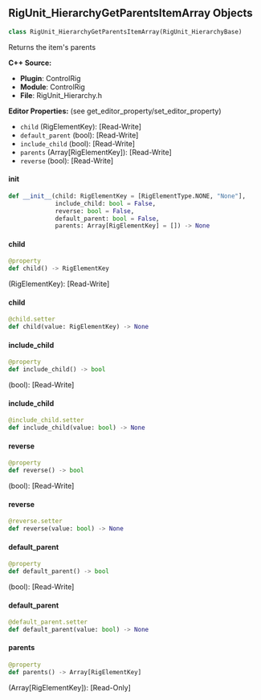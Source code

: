 ## RigUnit_HierarchyGetParentsItemArray Objects

```python
class RigUnit_HierarchyGetParentsItemArray(RigUnit_HierarchyBase)
```

Returns the item's parents

**C++ Source:**

- **Plugin**: ControlRig
- **Module**: ControlRig
- **File**: RigUnit_Hierarchy.h

**Editor Properties:** (see get_editor_property/set_editor_property)

- ``child`` (RigElementKey):  [Read-Write]
- ``default_parent`` (bool):  [Read-Write]
- ``include_child`` (bool):  [Read-Write]
- ``parents`` (Array[RigElementKey]):  [Read-Write]
- ``reverse`` (bool):  [Read-Write]

<a id="unreal.RigUnit_HierarchyGetParentsItemArray.__init__"></a>

#### __init__

```python
def __init__(child: RigElementKey = [RigElementType.NONE, "None"],
             include_child: bool = False,
             reverse: bool = False,
             default_parent: bool = False,
             parents: Array[RigElementKey] = []) -> None
```

<a id="unreal.RigUnit_HierarchyGetParentsItemArray.child"></a>

#### child

```python
@property
def child() -> RigElementKey
```

(RigElementKey):  [Read-Write]

<a id="unreal.RigUnit_HierarchyGetParentsItemArray.child"></a>

#### child

```python
@child.setter
def child(value: RigElementKey) -> None
```

<a id="unreal.RigUnit_HierarchyGetParentsItemArray.include_child"></a>

#### include_child

```python
@property
def include_child() -> bool
```

(bool):  [Read-Write]

<a id="unreal.RigUnit_HierarchyGetParentsItemArray.include_child"></a>

#### include_child

```python
@include_child.setter
def include_child(value: bool) -> None
```

<a id="unreal.RigUnit_HierarchyGetParentsItemArray.reverse"></a>

#### reverse

```python
@property
def reverse() -> bool
```

(bool):  [Read-Write]

<a id="unreal.RigUnit_HierarchyGetParentsItemArray.reverse"></a>

#### reverse

```python
@reverse.setter
def reverse(value: bool) -> None
```

<a id="unreal.RigUnit_HierarchyGetParentsItemArray.default_parent"></a>

#### default_parent

```python
@property
def default_parent() -> bool
```

(bool):  [Read-Write]

<a id="unreal.RigUnit_HierarchyGetParentsItemArray.default_parent"></a>

#### default_parent

```python
@default_parent.setter
def default_parent(value: bool) -> None
```

<a id="unreal.RigUnit_HierarchyGetParentsItemArray.parents"></a>

#### parents

```python
@property
def parents() -> Array[RigElementKey]
```

(Array[RigElementKey]):  [Read-Only]

<a id="unreal.RigUnit_HierarchyGetChildren"></a>